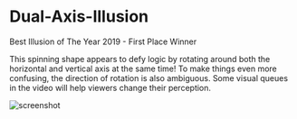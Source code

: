# Dual-Axis-Illusion
Best Illusion of The Year 2019 - First Place Winner

This spinning shape appears to defy logic by rotating around both the horizontal and vertical axis at the same time! To make things even more confusing, the direction of rotation is also ambiguous. Some visual queues in the video will help viewers change their perception.

![screenshot](/screenshot.gif)
